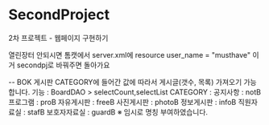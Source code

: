 # SecondProject
2차 프로젝트 - 웹페이지 구현하기

열린장터 안되시면 톰캣에서 server.xml에 resource user_name = "musthave" 이거 secondpj로 바꿔주면 돌아가요

-- BOK
게시판 CATEGORY에 들어간 값에 따라서 게시글(갯수, 목록) 가져오기 가능합니다.
  기능 : BoardDAO > selectCount,selectList
  CATEGORY : 
    공지사항 : notB
    프로그램 : proB
    자유게시판 : freeB
    사진게시판 : photoB
    정보게시판 : infoB
    직원자료실 : stafB
    보호자자료실 : guardB
※ 임시로 명칭 부여하였습니다.
